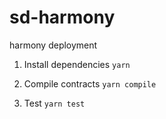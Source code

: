 # sd-harmony
harmony deployment

1) Install dependencies
`yarn`

2) Compile contracts
`yarn compile`

3) Test
`yarn test`
